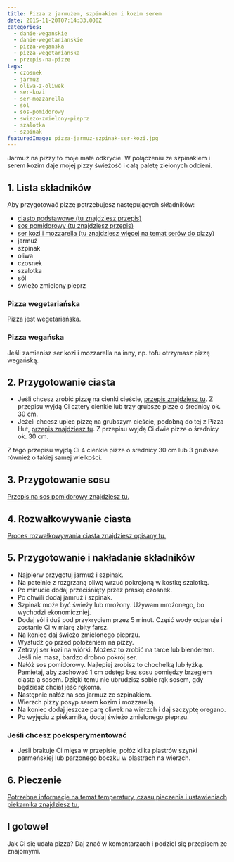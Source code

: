 ```yaml
---
title: Pizza z jarmużem, szpinakiem i kozim serem
date: 2015-11-20T07:14:33.000Z
categories: 
  - danie-weganskie
  - danie-wegetarianskie
  - pizza-weganska
  - pizza-wegetarianska
  - przepis-na-pizze
tags: 
  - czosnek
  - jarmuz
  - oliwa-z-oliwek
  - ser-kozi
  - ser-mozzarella
  - sol
  - sos-pomidorowy
  - swiezo-zmielony-pieprz
  - szalotka
  - szpinak
featuredImage: pizza-jarmuz-szpinak-ser-kozi.jpg
---
```


Jarmuż na pizzy to moje małe odkrycie. W połączeniu ze szpinakiem i serem kozim daje mojej pizzy świeżość i całą paletę zielonych odcieni.

## 1\. Lista składników

Aby przygotować pizzę potrzebujesz następujących składników:

- <a title="Przepis na ciasto podstawowe" href="/przepis-na-ciasto-na-pizze/">ciasto podstawowe (tu znajdziesz przepis)</a>
- <a title="Przepis na sos pomidorowy" href="/sos-pomidorowy/">sos pomidorowy (tu znajdziesz przepis)</a>
- <a title="Ser do pizzy" href="/jaki-ser-wybrac-do-pizzy/">ser kozi i mozzarella (tu znajdziesz więcej na temat serów do pizzy)</a>
- jarmuż
- szpinak
- oliwa
- czosnek
- szalotka
- sól
- świeżo zmielony pieprz

### Pizza wegetariańska

Pizza jest wegetariańska.

### Pizza wegańska

Jeśli zamienisz ser kozi i mozzarella na inny, np. tofu otrzymasz pizzę wegańską.

## 2\. Przygotowanie ciasta

- Jeśli chcesz zrobić pizzę na cienki cieście, <a title="Przepis na ciasto podstawowe" href="/przepis-na-ciasto-na-pizze/">przepis znajdziesz tu</a>. Z przepisu wyjdą Ci cztery cienkie lub trzy grubsze pizze o średnicy ok. 30 cm.
- Jeżeli chcesz upiec pizzę na grubszym cieście, podobną do tej z Pizza Hut, <a title="Przepis na pizzę na grubym cieście" href="/jak-zrobic-ciasto-na-pizze-jak-w-pizza-hut/">przepis znajdziesz tu</a>. Z przepisu wyjdą Ci dwie pizze o średnicy ok. 30 cm.

Z tego przepisu wyjdą Ci 4 cienkie pizze o średnicy 30 cm lub 3 grubsze również o takiej samej wielkości.

## 3\. Przygotowanie sosu

<a title="Przepis na sos pomidorowy" href="/sos-pomidorowy/">Przepis na sos pomidorowy znajdziesz tu.</a>

## 4\. Rozwałkowywanie ciasta

<a title="Rozwałkowywanie ciasta" href="/jak-walkowac-ciasto-pizzy/">Proces rozwałkowywania ciasta znajdziesz opisany tu.</a>

## 5\. Przygotowanie i nakładanie składników

- Najpierw przygotuj jarmuż i szpinak.
- Na patelnie z rozgrzaną oliwą wrzuć pokrojoną w kostkę szalotkę.
- Po minucie dodaj przeciśnięty przez praskę czosnek.
- Po chwili dodaj jamruż i szpinak.
- Szpinak może być świeży lub mrożony. Używam mrożonego, bo wychodzi ekonomiczniej.
- Dodaj sól i duś pod przykryciem przez 5 minut. Część wody odparuje i zostanie Ci w miarę zbity farsz.
- Na koniec daj świeżo zmielonego pieprzu.
- Wystudź go przed położeniem na pizzy.
- Zetrzyj ser kozi na wiórki. Możesz to zrobić na tarce lub blenderem. Jeśli nie masz, bardzo drobno pokrój ser.
- Nałóż sos pomidorowy. Najlepiej zrobisz to chochelką lub łyżką. Pamietaj, aby zachować 1 cm odstęp bez sosu pomiędzy brzegiem ciasta a sosem. Dzięki temu nie ubrudzisz sobie rąk sosem, gdy będziesz chciał jeść rękoma.
- Następnie nałóż na sos jarmuż ze szpinakiem.
- Wierzch pizzy posyp serem kozim i mozzarellą.
- Na koniec dodaj jeszcze parę oliwek na wierzch i daj szczyptę oregano.
- Po wyjęciu z piekarnika, dodaj świeżo zmielonego pieprzu.

### Jeśli chcesz poeksperymentować

- Jeśli brakuje Ci mięsa w przepisie, połóż kilka plastrów szynki parmeńskiej lub parzonego boczku w plastrach na wierzch.

## 6\. Pieczenie

<a title="Jak ustawić piekarnik do pieczenia pizzy" href="/jak-ustawic-piekarnik-pieczenia-pizzy/">Potrzebne informacje na temat temperatury, czasu pieczenia i ustawieniach piekarnika znajdziesz tu.</a>

## I gotowe!

Jak Ci się udała pizza? Daj znać w komentarzach i podziel się przepisem ze znajomymi.

